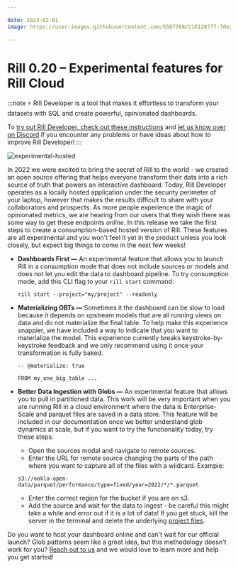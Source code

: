 ```yaml
---

date: 2023-02-01
image: https://user-images.githubusercontent.com/5587788/216128777-f0e29f13-58a3-4640-b147-3916d63de671.png

---
```


# Rill 0.20 – Experimental features for Rill Cloud

:::note
⚡ Rill Developer is a tool that makes it effortless to transform your datasets with SQL and create powerful, opinionated dashboards.

To [try out Rill Developer, check out these instructions](../home/install) and [let us know over on Discord](https://bit.ly/3bbcSl9) if you encounter any problems or have ideas about how to improve Rill Developer!
:::

![experimental-hosted](https://user-images.githubusercontent.com/5587788/216128298-20133a6e-ed99-4163-b73c-368d795aa71c.gif "794934172")

In 2022 we were excited to bring the secret of Rill to the world - we created an open source offering that helps everyone transform their data into a rich source of truth that powers an interactive dashboard. Today, Rill Developer operates as a locally hosted application under the security perimeter of your laptop, however that makes the results difficult to share with your collaborators and prospects. As more people experience the magic of opinionated metrics, we are hearing from our users that they wish there was some way to get these endpoints _online_. In this release we take the first steps to create a consumption-based hosted version of Rill. These features are all experimental and you won't feel it yet in the product unless you look closely, but expect big things to come in the next few weeks! 

- **Dashboards First —**  An experimental feature that allows you to launch Rill in a consumption mode that does not include sources or models and does not let you edit the data to dashboard pipeline. To try consumption mode, add this CLI flag to your `rill start` command:
    
    ```
    rill start --project="my/project" --readonly
    ```

- **Materializing OBTs —**  Sometimes it the dashboard can be slow to load because it depends on upstream models that are all running views on data and do not materialize the final table. To help make this experience snappier, we have included a way to indicate that you want to materialize the model. This experience currently breaks keystroke-by-keystroke feedback and we only recommend using it once your transformation is fully baked.
    
    ```
    -- @materialize: true

    FROM my_one_big_table ...
    ```

- **Better Data Ingestion with Globs —** An experimental feature that allows you to pull in partitioned data. This work will be very important when you are running Rill in a cloud environment where the data is Enterprise-Scale and parquet files are saved in a data store. This feature will be included in our documentation once we better understand glob dynamics at scale, but if you want to try the functionality today, try these steps:

    - Open the sources modal and navigate to remote sources.
    - Enter the URL for remote source changing the parts of the path where you want to capture all of the files with a wildcard. Example:
    
    ```
    s3://ookla-open-data/parquet/performance/type=fixed/year=2022/*/*.parquet
    ```

    - Enter the correct region for the bucket if you are on s3.
    - Add the source and wait for the data to ingest - be careful this might take a while and error out if it is a lot of data! If you get stuck, kill the server in the terminal and delete the underlying [project files](../reference/project-files).

Do you want to host your dashboard online and can't wait for our official launch? Glob patterns seem like a great idea, but this methodology doesn't work for you? [Reach out to us](https://bit.ly/3bbcSl9) and we would love to learn more and help you get started!
